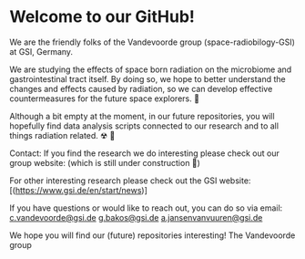 # Welcome to our GitHub!

We are the friendly folks of the Vandevoorde group (space-radiobilogy-GSI) at GSI, Germany.


We are studying the effects of space born radiation on the microbiome and gastrointestinal tract itself.
By doing so, we hope to better understand the changes and effects caused by radiation, so we can develop effective countermeasures for the future space explorers. 🚀

Although a bit empty at the moment, in our future repositories, you will hopefully find data analysis scripts connected to our research and to all things radiation related. ☢ 🙂


Contact:
If you find the research we do interesting  please check out our group website:
(which is still under construction 🚧)

For other interesting research please check out the GSI website:
[(https://www.gsi.de/en/start/news)]

If you have questions or would like to reach out, you can do so via email:
c.vandevoorde@gsi.de
g.bakos@gsi.de
a.jansenvanvuuren@gsi.de


We hope you will find our (future) repositories interesting!
The Vandevoorde group




<!---
space-radiobiology-GSI/space-radiobiology-GSI is a ✨ special ✨ repository because its `README.md` (this file) appears on your GitHub profile.
You can click the Preview link to take a look at your changes.
--->
